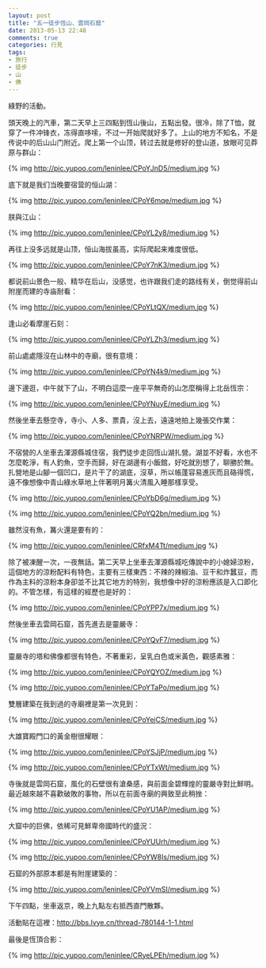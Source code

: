 ```yaml
---
layout: post
title: "五一徒步恆山、雲岡石窟"
date: 2013-05-13 22:48
comments: true
categories: 行見
tags:
- 旅行
- 徒步
- 山
- 佛
---
```


綠野的活動。

頭天晚上的汽車，第二天早上三四點到恆山後山，五點出發。很冷，除了T恤，就穿了一件冲锋衣，冻得直哆嗦，不过一开始爬就好多了。上山的地方不知名，不是传说中的后山山门附近。爬上第一个山顶，转过去就是修好的登山道，放眼可见莽原与群山：

{% img http://pic.yupoo.com/leninlee/CPoYJnD5/medium.jpg %}

底下就是我们当晚要宿营的恒山湖：

{% img http://pic.yupoo.com/leninlee/CPoY6mqe/medium.jpg %}

朕與江山：

{% img http://pic.yupoo.com/leninlee/CPoYL2y8/medium.jpg %}

再往上没多远就是山顶，恒山海拔虽高，实际爬起来难度很低。

{% img http://pic.yupoo.com/leninlee/CPoY7nK3/medium.jpg %}

都说前山景色一般、精华在后山，没感觉，也许跟我们走的路线有关，倒觉得前山附崖而建的寺庙耐看：

{% img http://pic.yupoo.com/leninlee/CPoYLtQX/medium.jpg %}

逢山必看摩崖石刻：

{% img http://pic.yupoo.com/leninlee/CPoYLZh3/medium.jpg %}

前山處處隱沒在山林中的寺廟，很有意境：

{% img http://pic.yupoo.com/leninlee/CPoYN4k9/medium.jpg %}

邊下邊逛，中午就下了山，不明白這麼一座平平無奇的山怎麼稱得上北岳恆宗：

{% img http://pic.yupoo.com/leninlee/CPoYNuyE/medium.jpg %}

然後坐車去懸空寺，寺小、人多、票貴，沒上去，遠遠地拍上幾張交作業：

{% img http://pic.yupoo.com/leninlee/CPoYNRPW/medium.jpg %}

不宿營的人坐車去渾源縣城住宿，我們徒步走回恆山湖扎營。湖並不好看，水也不怎麼乾淨，有人釣魚，空手而歸，好在湖邊有小飯館，好吃就別想了，聊勝於無。扎營地是山腳一個凹口，是片干了的湖底，沒草，所以帳蓬容易進灰而且硌得慌，遠不像想像中青山綠水草地上伴著明月篝火清風入睡那樣享受。

{% img http://pic.yupoo.com/leninlee/CPoYbD6g/medium.jpg %}

{% img http://pic.yupoo.com/leninlee/CPoYQ2bn/medium.jpg %}

雖然沒有魚，篝火還是要有的：

{% img http://pic.yupoo.com/leninlee/CRfxM4Tt/medium.jpg %}

除了被凍醒一次，一夜無話。第二天早上坐車去渾源縣城吃傳說中的小媳婦涼粉，這個地方的涼粉配料有特色，主要有三樣東西：不辣的辣椒油、豆干和炸蠶豆，而作為主料的涼粉本身卻並不比其它地方的特別，我想像中好的涼粉應該是入口即化的。不管怎樣，有這樣的經歷也是好的：

{% img http://pic.yupoo.com/leninlee/CPoYPP7x/medium.jpg %}

然後坐車去雲岡石窟，首先進去是靈嚴寺：

{% img http://pic.yupoo.com/leninlee/CPoYQvF7/medium.jpg %}

靈嚴寺的塔和佛像都很有特色，不著重彩，呈乳白色或米黃色，觀感素雅：

{% img http://pic.yupoo.com/leninlee/CPoYQYOZ/medium.jpg %}

{% img http://pic.yupoo.com/leninlee/CPoYTaPo/medium.jpg %}

雙層建築在我到過的寺廟裡是第一次見到：

{% img http://pic.yupoo.com/leninlee/CPoYejCS/medium.jpg %}

大雄寶殿門口的黃金樹很耀眼：

{% img http://pic.yupoo.com/leninlee/CPoYSJjP/medium.jpg %}

{% img http://pic.yupoo.com/leninlee/CPoYTxWt/medium.jpg %}

寺後就是雲岡石窟，風化的石壁很有滄桑感，與前面金碧輝煌的靈嚴寺對比鮮明。最近越來越不喜歡破敗的事物，所以在前面寺廟的興致至此稍挫：

{% img http://pic.yupoo.com/leninlee/CPoYU1AP/medium.jpg %}

大窟中的巨佛，依稀可見鮮卑帝國時代的盛況：

{% img http://pic.yupoo.com/leninlee/CPoYUUrh/medium.jpg %}

{% img http://pic.yupoo.com/leninlee/CPoYW8Is/medium.jpg %}

石窟的外部原本都是有附崖建築的：

{% img http://pic.yupoo.com/leninlee/CPoYVmSI/medium.jpg %}

下午四點，坐車返京，晚上九點左右抵西直門散夥。

活動貼在這裡：http://bbs.lvye.cn/thread-780144-1-1.html

最後是恆頂合影：

{% img http://pic.yupoo.com/leninlee/CRyeLPEh/medium.jpg %}
